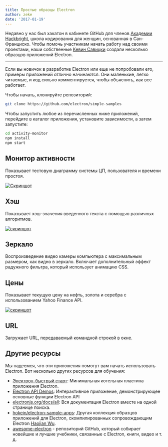 ```yaml
---
title: Простые образцы Electron
author: zeke
date: '2017-01-19'
---
```


Недавно у нас был хакатон в кабинете GitHub для членов [Академии Hackbright](https://hackbrightacademy.com), школа кодирования для женщин, основанная в Сан-Франциско. Чтобы помочь участникам начать работу над своими проектами, наши собственные [Кевин Савицки](https://github.com/kevinsawicki) создали несколько образцов приложений Electron.

---

Если вы новичок в разработке Electron или еще не попробовали его, примеры приложений отлично начинаются. Они маленькие, легко читаемые, и код сильно комментируется, чтобы объяснить, как все работает.

Чтобы начать, клонируйте репозиторий:

```sh
git clone https://github.com/electron/simple-samples
```

Чтобы запустить любое из перечисленных ниже приложений, перейдите в каталог приложения, установите зависимости, а затем запустите:

```sh
cd activity-monitor
npm install
npm start
```

## Монитор активности

Показывает тестовую диаграмму системы ЦП, пользователя и времени простоя.

[![Скриншот](https://cloud.githubusercontent.com/assets/671378/20894933/3882a328-bacc-11e6-865b-4bc1c5ac7ec7.png)](https://github.com/kevinsawicki/electron-samples/tree/master/activity-monitor)

## Хэш

Показывает хэш-значения введенного текста с помощью различных алгоритмов.

[![скриншот](https://cloud.githubusercontent.com/assets/671378/21204178/de96fa12-c20a-11e6-8e94-f5b16e676eee.png)](https://github.com/kevinsawicki/electron-samples/tree/master/hash)

## Зеркало

Воспроизведение видео камеры компьютера с максимальным размером, как видно в зеркало. Включает дополнительный эффект радужного фильтра, который использует анимацию CSS.

## Цены

Показывает текущую цену на нефть, золота и серебра с использованием Yahoo Finance API.

[![скриншот](https://cloud.githubusercontent.com/assets/671378/21198004/6e7a3798-c1f2-11e6-8228-495de90b7797.png)](https://github.com/kevinsawicki/electron-samples/tree/master/prices)

## URL

Загружает URL, передаваемый командной строкой в окне.

## Другие ресурсы

Мы надеемся, что эти приложения помогут вам начать использовать Electron. Вот несколько других ресурсов для обучения:

- [Электрон-быстрый старт](https://github.com/electron/electron-quick-start): Минимальная котельная пластина приложения Electron.
- [Electron API Demos](https://github.com/electron/electron-api-demos): Интерактивное приложение, демонстрирующее основные функции Electron API
- [electronjs.org/docs/all](https://electronjs.org/docs/all/): Вся документация Electron вместе на одной странице поиска.
- [hokein/electron-sample-apps](https://github.com/hokein/electron-sample-apps): Другая коллекция образцов приложений для Electron, скомпилированных сопровождающим Electron [Haojian Wu](https://github.com/hokein).
- [awesome-electron](https://github.com/sindresorhus/awesome-electron) - репозиторий GitHub, который собирает новейшие и лучшие учебники, связанные с Electron, книги, видео и т. д.